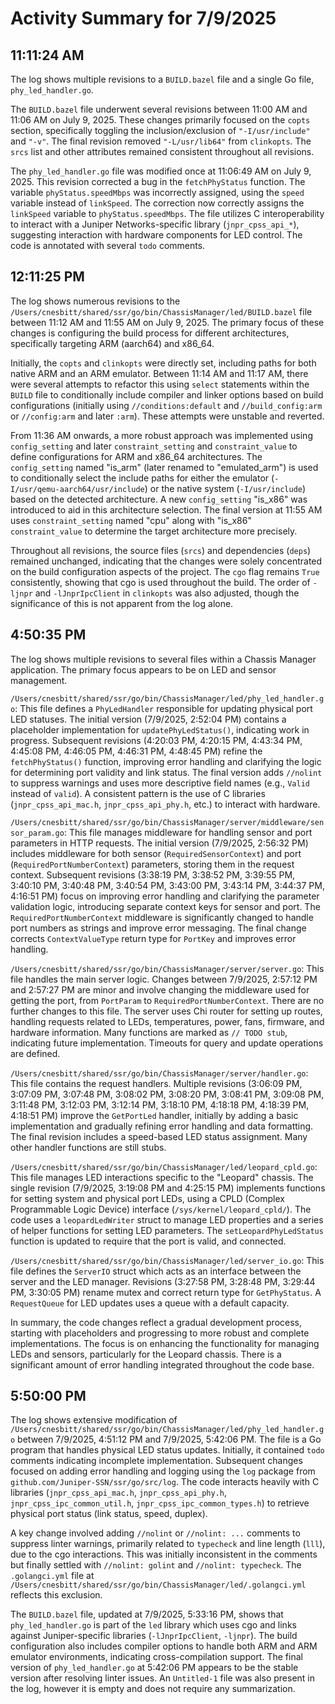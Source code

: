 # Activity Summary for 7/9/2025

## 11:11:24 AM
The log shows multiple revisions to a `BUILD.bazel` file and a single Go file, `phy_led_handler.go`.

The `BUILD.bazel` file underwent several revisions between 11:00 AM and 11:06 AM on July 9, 2025.  These changes primarily focused on the `copts` section, specifically toggling the inclusion/exclusion of  `"-I/usr/include"` and `"-v"`. The final revision removed `"-L/usr/lib64"` from `clinkopts`.  The `srcs` list and other attributes remained consistent throughout all revisions.

The `phy_led_handler.go` file was modified once at 11:06:49 AM on July 9, 2025. This revision corrected a bug in the `fetchPhyStatus` function.  The variable `phyStatus.speedMbps` was incorrectly assigned, using the `speed` variable instead of `linkSpeed`. The correction now correctly assigns the `linkSpeed` variable to `phyStatus.speedMbps`. The file utilizes C interoperability to interact with a Juniper Networks-specific library (`jnpr_cpss_api_*`), suggesting interaction with hardware components for LED control. The code is annotated with several `todo` comments.


## 12:11:25 PM
The log shows numerous revisions to the `/Users/cnesbitt/shared/ssr/go/bin/ChassisManager/led/BUILD.bazel` file between 11:12 AM and 11:55 AM on July 9, 2025.  The primary focus of these changes is configuring the build process for different architectures, specifically targeting ARM (aarch64) and x86_64.

Initially, the `copts` and `clinkopts` were directly set, including paths for both native ARM and an ARM emulator.  Between 11:14 AM and 11:17 AM, there were several attempts to refactor this using `select` statements within the `BUILD` file to conditionally include compiler and linker options based on build configurations (initially using  `//conditions:default` and `//build_config:arm` or `//config:arm` and later `:arm`).  These attempts were unstable and reverted.

From 11:36 AM onwards, a more robust approach was implemented using `config_setting` and later `constraint_setting` and `constraint_value` to define configurations for ARM and x86_64 architectures.  The `config_setting` named "is_arm" (later renamed to "emulated_arm") is used to conditionally select the include paths for either the emulator (`-I/usr/qemu-aarch64/usr/include`) or the native system (`-I/usr/include`) based on the detected architecture.  A new `config_setting` "is_x86" was introduced to aid in this architecture selection. The final version at 11:55 AM uses `constraint_setting`  named "cpu" along with "is_x86"  `constraint_value` to determine the target architecture more precisely.

Throughout all revisions, the source files (`srcs`) and dependencies (`deps`) remained unchanged, indicating that the changes were solely concentrated on the build configuration aspects of the project. The `cgo` flag remains `True` consistently, showing that cgo is used throughout the build.  The order of `-ljnpr` and `-lJnprIpcClient` in `clinkopts` was also adjusted, though the significance of this is not apparent from the log alone.


## 4:50:35 PM
The log shows multiple revisions to several files within a Chassis Manager application.  The primary focus appears to be on LED and sensor management.

`/Users/cnesbitt/shared/ssr/go/bin/ChassisManager/led/phy_led_handler.go`: This file defines a `PhyLedHandler` responsible for updating physical port LED statuses.  The initial version (7/9/2025, 2:52:04 PM) contains a placeholder implementation for `updatePhyLedStatus()`, indicating work in progress. Subsequent revisions (4:20:03 PM, 4:20:15 PM, 4:43:34 PM, 4:45:08 PM, 4:46:05 PM, 4:46:31 PM, 4:48:45 PM) refine the `fetchPhyStatus()` function, improving error handling and clarifying the logic for determining port validity and link status. The final version adds `//nolint` to suppress warnings and uses more descriptive field names (e.g., `Valid` instead of `valid`).  A consistent pattern is the use of C libraries (`jnpr_cpss_api_mac.h`, `jnpr_cpss_api_phy.h`, etc.) to interact with hardware.

`/Users/cnesbitt/shared/ssr/go/bin/ChassisManager/server/middleware/sensor_param.go`: This file manages middleware for handling sensor and port parameters in HTTP requests.  The initial version (7/9/2025, 2:56:32 PM) includes middleware for both sensor (`RequiredSensorContext`) and port (`RequiredPortNumberContext`) parameters, storing them in the request context.  Subsequent revisions (3:38:19 PM, 3:38:52 PM, 3:39:55 PM, 3:40:10 PM, 3:40:48 PM, 3:40:54 PM, 3:43:00 PM, 3:43:14 PM, 3:44:37 PM, 4:16:51 PM) focus on improving error handling and clarifying the parameter validation logic, introducing separate context keys for sensor and port. The `RequiredPortNumberContext` middleware is significantly changed to handle port numbers as strings and improve error messaging. The final change corrects `ContextValueType` return type for `PortKey` and improves error handling.

`/Users/cnesbitt/shared/ssr/go/bin/ChassisManager/server/server.go`:  This file handles the main server logic.  Changes between 7/9/2025, 2:57:12 PM and 2:57:27 PM are minor and involve changing the middleware used for getting the port, from `PortParam` to `RequiredPortNumberContext`. There are no further changes to this file.  The server uses Chi router for setting up routes, handling requests related to LEDs, temperatures, power, fans, firmware, and hardware information.  Many functions are marked as `// TODO stub`, indicating future implementation. Timeouts for query and update operations are defined.

`/Users/cnesbitt/shared/ssr/go/bin/ChassisManager/server/handler.go`: This file contains the request handlers.  Multiple revisions (3:06:09 PM, 3:07:09 PM, 3:07:48 PM, 3:08:02 PM, 3:08:20 PM, 3:08:41 PM, 3:09:08 PM, 3:11:48 PM, 3:12:03 PM, 3:12:14 PM, 3:18:10 PM, 4:18:18 PM, 4:18:39 PM, 4:18:51 PM) improve the `GetPortLed` handler, initially by adding a basic implementation and gradually refining error handling and data formatting. The final revision includes a speed-based LED status assignment.  Many other handler functions are still stubs.

`/Users/cnesbitt/shared/ssr/go/bin/ChassisManager/led/leopard_cpld.go`: This file manages LED interactions specific to the "Leopard" chassis.  The single revision (7/9/2025, 3:19:08 PM and 4:25:15 PM) implements functions for setting system and physical port LEDs, using a CPLD (Complex Programmable Logic Device) interface (`/sys/kernel/leopard_cpld/`).  The code uses a `leopardLedWriter` struct to manage LED properties and a series of helper functions for setting LED parameters.  The `setLeopardPhyLedStatus` function is updated to require that the port is valid, and connected.

`/Users/cnesbitt/shared/ssr/go/bin/ChassisManager/led/server_io.go`: This file defines the `ServerIO` struct which acts as an interface between the server and the LED manager. Revisions (3:27:58 PM, 3:28:48 PM, 3:29:44 PM, 3:30:05 PM) rename mutex and correct return type for `GetPhyStatus`.  A `RequestQueue` for LED updates uses a queue with a default capacity.

In summary, the code changes reflect a gradual development process, starting with placeholders and progressing to more robust and complete implementations.  The focus is on enhancing the functionality for managing LEDs and sensors, particularly for the Leopard chassis.  There is a significant amount of error handling integrated throughout the code base.


## 5:50:00 PM
The log shows extensive modification of `/Users/cnesbitt/shared/ssr/go/bin/ChassisManager/led/phy_led_handler.go` between 7/9/2025, 4:51:12 PM and 7/9/2025, 5:42:06 PM.  The file is a Go program that handles physical LED status updates.  Initially, it contained `todo` comments indicating incomplete implementation.  Subsequent changes focused on adding error handling and logging using the `log` package from `github.com/Juniper-SSN/ssr/go/src/log`.  The code interacts heavily with C libraries (`jnpr_cpss_api_mac.h`, `jnpr_cpss_api_phy.h`, `jnpr_cpss_ipc_common_util.h`, `jnpr_cpss_ipc_common_types.h`) to retrieve physical port status (link status, speed, duplex).

A key change involved adding `//nolint` or `//nolint: ...` comments to suppress linter warnings, primarily related to `typecheck` and line length (`lll`), due to the cgo interactions. This was initially inconsistent in the comments but finally settled with  `//nolint: golint` and `//nolint: typecheck`.  The  `.golangci.yml` file at  `/Users/cnesbitt/shared/ssr/go/bin/ChassisManager/led/.golangci.yml` reflects this exclusion.

The `BUILD.bazel` file, updated at 7/9/2025, 5:33:16 PM, shows that `phy_led_handler.go` is part of the `led` library which uses cgo and links against Juniper-specific libraries (`-lJnprIpcClient`, `-ljnpr`).  The build configuration also includes compiler options to handle both ARM and ARM emulator environments, indicating cross-compilation support.  The final version of `phy_led_handler.go` at 5:42:06 PM appears to be the stable version after resolving linter issues.  An `Untitled-1` file was also present in the log, however it is empty and does not require any summarization.
